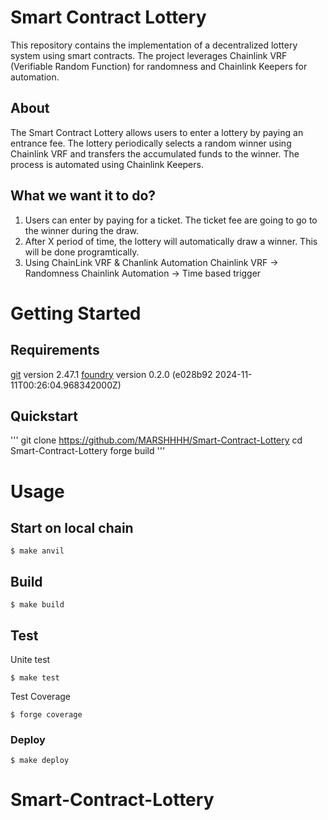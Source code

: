 # Smart Contract Lottery

This repository contains the implementation of a decentralized lottery system using smart contracts. The project leverages Chainlink VRF (Verifiable Random Function) for randomness and Chainlink Keepers for automation.

## About

The Smart Contract Lottery allows users to enter a lottery by paying an entrance fee. The lottery periodically selects a random winner using Chainlink VRF and transfers the accumulated funds to the winner. The process is automated using Chainlink Keepers.

## What we want it to do?

1. Users can enter by paying for a ticket.
    The ticket fee are going to go to the winner during the draw.
2. After X period of time, the lottery will automatically draw a winner.
    This will be done programtically.
3. Using ChainLink VRF & Chanlink Automation
    Chainlink VRF -> Randomness
    Chainlink Automation -> Time based trigger

# Getting Started

## Requirements

[git](https://git-scm.com/book/en/v2/Getting-Started-Installing-Git) version 2.47.1
[foundry](https://getfoundry.sh/) version 0.2.0 (e028b92 2024-11-11T00:26:04.968342000Z)


## Quickstart

'''
git clone https://github.com/MARSHHHH/Smart-Contract-Lottery
cd Smart-Contract-Lottery
forge build
'''

# Usage

## Start on local chain

```shell
$ make anvil
```

## Build

```shell
$ make build
```

## Test
Unite test
```shell
$ make test
```
Test Coverage
```shell
$ forge coverage
```

### Deploy

```shell
$ make deploy
```


# Smart-Contract-Lottery
